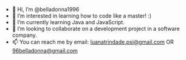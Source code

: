 - 👋 Hi, I’m @belladonna1996
- 👀 I’m interested in learning how to code like a master! :) 
- 🌱 I’m currently learning Java and JavaScript.
- 💞️ I’m looking to collaborate on a development project in a software company.
- 📫 You can reach me by email: luanatrindade.psi@gmail.com OR 96belladonna@gmail.com

<!---
belladonna1996/belladonna1996 is a ✨ special ✨ repository because its `README.md` (this file) appears on your GitHub profile.
You can click the Preview link to take a look at your changes.
--->
